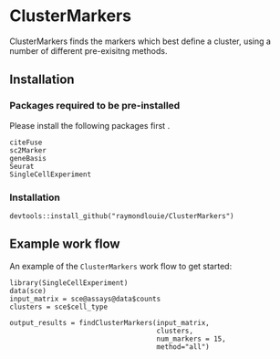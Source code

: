 # ClusterMarkers
 
ClusterMarkers finds the markers which best define a cluster, using a number of different pre-exisitng methods.

## Installation

### Packages required to be pre-installed

Please install the following packages first .

```
citeFuse
sc2Marker
geneBasis
Seurat
SingleCellExperiment
```

### Installation

```
devtools::install_github("raymondlouie/ClusterMarkers") 
```

## Example work flow
An example of the `ClusterMarkers` work flow to get started:

```{r}
library(SingleCellExperiment)
data(sce)
input_matrix = sce@assays@data$counts
clusters = sce$cell_type

output_results = findClusterMarkers(input_matrix,
                                    clusters,
                                    num_markers = 15,
                                    method="all")
```


